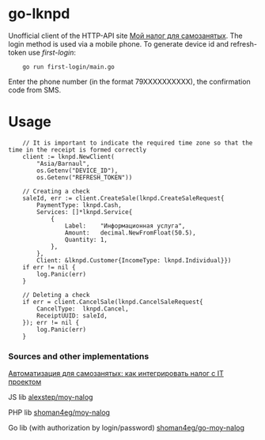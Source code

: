# go-lknpd
Unofficial client of the HTTP-API site [Мой налог для самозанятых](lknpd.nalog.ru).
The login method is used via a mobile phone. To generate device id and refresh-token use *first-login*:
```
    go run first-login/main.go
```
Enter the phone number (in the format 79XXXXXXXXXX), the confirmation code from SMS.

# Usage
```
    // It is important to indicate the required time zone so that the time in the receipt is formed correctly
    client := lknpd.NewClient(
		"Asia/Barnaul",
		os.Getenv("DEVICE_ID"),
		os.Getenv("REFRESH_TOKEN"))

    // Creating a check
	saleId, err := client.CreateSale(lknpd.CreateSaleRequest{
		PaymentType: lknpd.Cash,
		Services: []*lknpd.Service{
			{
				Label:    "Информационная услуга",
				Amount:   decimal.NewFromFloat(50.5),
				Quantity: 1,
			},
		},
		Client: &lknpd.Customer{IncomeType: lknpd.Individual}})
	if err != nil {
		log.Panic(err)
	}

    // Deleting a check
	if err = client.CancelSale(lknpd.CancelSaleRequest{
		CancelType:  lknpd.Cancel,
		ReceiptUUID: saleId,
	}); err != nil {
		log.Panic(err)
	}
```


### Sources and other implementations
[Автоматизация для самозанятых: как интегрировать налог с IT проектом](https://habr.com/ru/post/436656/)

JS lib [alexstep/moy-nalog](https://github.com/alexstep/moy-nalog)

PHP lib [shoman4eg/moy-nalog](https://github.com/shoman4eg/moy-nalog)

Go lib (with authorization by login/password) [shoman4eg/go-moy-nalog](https://github.com/shoman4eg/go-moy-nalog)